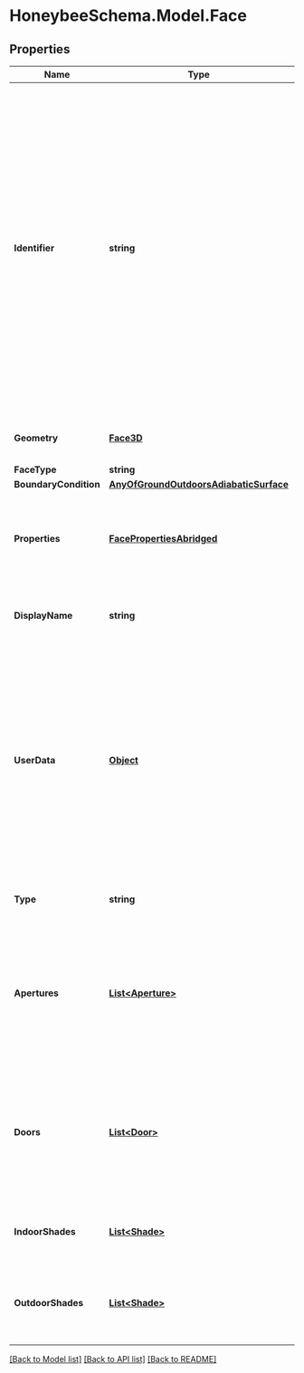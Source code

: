 
# HoneybeeSchema.Model.Face

## Properties

Name | Type | Description | Notes
------------ | ------------- | ------------- | -------------
**Identifier** | **string** | Text string for a unique object ID. This identifier remains constant as the object is mutated, copied, and serialized to different formats (eg. dict, idf, rad). This identifier is also used to reference the object across a Model. It must be &lt; 100 characters and not contain any spaces or special characters. | 
**Geometry** | [**Face3D**](Face3D.md) | Planar Face3D for the geometry. | 
**FaceType** | **string** |  | 
**BoundaryCondition** | [**AnyOfGroundOutdoorsAdiabaticSurface**](AnyOfGroundOutdoorsAdiabaticSurface.md) |  | 
**Properties** | [**FacePropertiesAbridged**](FacePropertiesAbridged.md) | Extension properties for particular simulation engines (Radiance, EnergyPlus). | 
**DisplayName** | **string** | Display name of the object with no character restrictions. | [optional] 
**UserData** | [**Object**](.md) | Optional dictionary of user data associated with the object.All keys and values of this dictionary should be of a standard data type to ensure correct serialization of the object (eg. str, float, int, list). | [optional] 
**Type** | **string** |  | [optional] [default to "Face"]
**Apertures** | [**List&lt;Aperture&gt;**](Aperture.md) | Apertures assigned to this Face. Should be coplanar with this Face and completely within the boundary of the Face to be valid. | [optional] 
**Doors** | [**List&lt;Door&gt;**](Door.md) | Doors assigned to this Face. Should be coplanar with this Face and completely within the boundary of the Face to be valid. | [optional] 
**IndoorShades** | [**List&lt;Shade&gt;**](Shade.md) | Shades assigned to the interior side of this object. | [optional] 
**OutdoorShades** | [**List&lt;Shade&gt;**](Shade.md) | Shades assigned to the exterior side of this object (eg. balcony, overhang). | [optional] 

[[Back to Model list]](../README.md#documentation-for-models)
[[Back to API list]](../README.md#documentation-for-api-endpoints)
[[Back to README]](../README.md)

